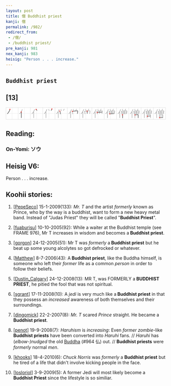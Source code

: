 ```yaml
---
layout: post
title: 僧 Buddhist priest
kanji: 僧
permalink: /982/
redirect_from:
 - /僧/
 - /buddhist priest/
pre_kanji: 981
nex_kanji: 983
heisig: "Person . . . increase."
---
```


## `Buddhist priest`

## [13]

<div class="stroke"><img src="../images/E583A7.png" /></div>

## Reading:

### On-Yomi: ソウ

## Heisig V6:

Person . . . increase.

## Koohii stories:

1) [<a href="http://kanji.koohii.com/profile/PepeSeco">PepeSeco</a>] 15-1-2009(133): <em>Mr. T</em> and the artist <em>formerly</em> known as Prince, who by the way is a buddhist, want to form a new heavy metal band. Instead of &quot;Judas Priest&quot; they will be called &quot;<strong>Buddhist Priest</strong>&quot;.

2) [<a href="http://kanji.koohii.com/profile/fuaburisu">fuaburisu</a>] 10-10-2005(92): While a waiter at the Buddhist temple (see FRAME 976), Mr T increases in wisdom and becomes a<strong> Buddhist priest</strong>.

3) [<a href="http://kanji.koohii.com/profile/gorgon">gorgon</a>] 24-12-2005(51): Mr T was <em>formerly</em> a<strong> Buddhist priest</strong> but he beat up some young alcolytes so got defrocked or whatever.

4) [<a href="http://kanji.koohii.com/profile/Matthew">Matthew</a>] 8-7-2006(43): A<strong> Buddhist priest</strong>, like the Buddha himself, is someone who left their <em>former</em> life as a common <em>person</em> in order to follow their beliefs.

5) [<a href="http://kanji.koohii.com/profile/Dustin_Calgary">Dustin_Calgary</a>] 24-12-2008(13): MR T, was FORMERLY a<strong> BUDDHIST PRIEST</strong>, he pitied the fool that was not spiritual.

6) [<a href="http://kanji.koohii.com/profile/sgrant">sgrant</a>] 17-11-2008(10): A <em>jedi</em> is very much like a<strong> Buddhist priest</strong> in that they possess an <em>increased</em> awareness of both themselves and their surroundings.

7) [<a href="http://kanji.koohii.com/profile/dingomick">dingomick</a>] 22-2-2007(8): <em>Mr. T</em> scared <em>Prince</em> straight. He became a <strong>Buddhist priest</strong>.

8) [<a href="http://kanji.koohii.com/profile/penot">penot</a>] 19-9-2008(7): <em>Haruhism</em> is <em>increasing</em>: Even <em>former zombie</em>-like <strong>Buddhist priests</strong> have been converted into <em>Haruhi</em> fans. // <em>Haruhi</em> has (<em>elbow-)nudged</em> the old <a href="../964">Buddha</a> (#964 仏) out. // <strong>Buddhist priests</strong> were <em>formerly</em> normal <em>men</em>.

9) [<a href="http://kanji.koohii.com/profile/khooks">khooks</a>] 18-4-2010(6): <em>Chuck Norris</em> was <em>formerly</em> a <strong>Buddhist priest</strong> but he tired of a life that didn&#039;t involve kicking people in the face.

10) [<a href="http://kanji.koohii.com/profile/losloriol">losloriol</a>] 3-9-2009(5): A former Jedi will most likely become a<strong> Buddhist Priest</strong> since the lifestyle is so similiar.
